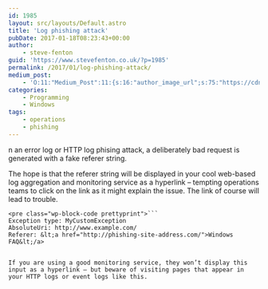 ```yaml
---
id: 1985
layout: src/layouts/Default.astro
title: 'Log phishing attack'
pubDate: 2017-01-18T08:23:43+00:00
author:
    - steve-fenton
guid: 'https://www.stevefenton.co.uk/?p=1985'
permalink: /2017/01/log-phishing-attack/
medium_post:
    - 'O:11:"Medium_Post":11:{s:16:"author_image_url";s:75:"https://cdn-images-1.medium.com/fit/c/400/400/1*eXkhfEuF41g5W_xnc_ydLA.jpeg";s:10:"author_url";s:38:"https://medium.com/@steve.fenton.co.uk";s:11:"byline_name";N;s:12:"byline_email";N;s:10:"cross_link";s:3:"yes";s:2:"id";s:12:"4464d14c4775";s:21:"follower_notification";s:3:"yes";s:7:"license";s:19:"all-rights-reserved";s:14:"publication_id";s:2:"-1";s:6:"status";s:5:"draft";s:3:"url";s:51:"https://medium.com/@steve.fenton.co.uk/4464d14c4775";}'
categories:
    - Programming
    - Windows
tags:
    - operations
    - phishing
---
```


n an error log or HTTP log phising attack, a deliberately bad request is generated with a fake referer string.

The hope is that the referer string will be displayed in your cool web-based log aggregation and monitoring service as a hyperlink – tempting operations teams to click on the link as it might explain the issue. The link of course will lead to trouble.

 ```
<pre class="wp-block-code prettyprint">```
Exception type: MyCustomException
AbsoluteUri: http://www.example.com/
Referer: &lt;a href="http://phishing-site-address.com/">Windows FAQ&lt;/a>
```
```

If you are using a good monitoring service, they won’t display this input as a hyperlink – but beware of visiting pages that appear in your HTTP logs or event logs like this.